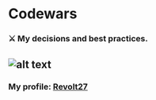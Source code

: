 # Codewars 
### :crossed_swords: My decisions and best practices.

![alt text](https://www.codewars.com/users/Revolt27/badges/large?logo=false)
-
### My profile: [Revolt27](https://www.codewars.com/users/Revolt27)

